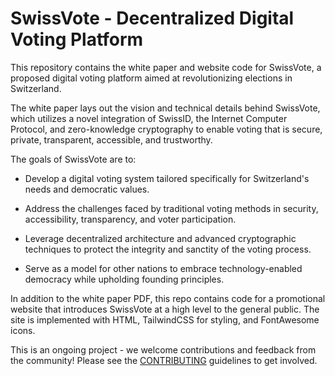 # SwissVote - Decentralized Digital Voting Platform

This repository contains the white paper and website code for SwissVote, a proposed digital voting platform aimed at revolutionizing elections in Switzerland. 

The white paper lays out the vision and technical details behind SwissVote, which utilizes a novel integration of SwissID, the Internet Computer Protocol, and zero-knowledge cryptography to enable voting that is secure, private, transparent, accessible, and trustworthy.

The goals of SwissVote are to:

- Develop a digital voting system tailored specifically for Switzerland's needs and democratic values.

- Address the challenges faced by traditional voting methods in security, accessibility, transparency, and voter participation.

- Leverage decentralized architecture and advanced cryptographic techniques to protect the integrity and sanctity of the voting process. 

- Serve as a model for other nations to embrace technology-enabled democracy while upholding founding principles.

In addition to the white paper PDF, this repo contains code for a promotional website that introduces SwissVote at a high level to the general public. The site is implemented with HTML, TailwindCSS for styling, and FontAwesome icons.

This is an ongoing project - we welcome contributions and feedback from the community! Please see the [CONTRIBUTING](./CONTRIBUTING.md) guidelines to get involved.
